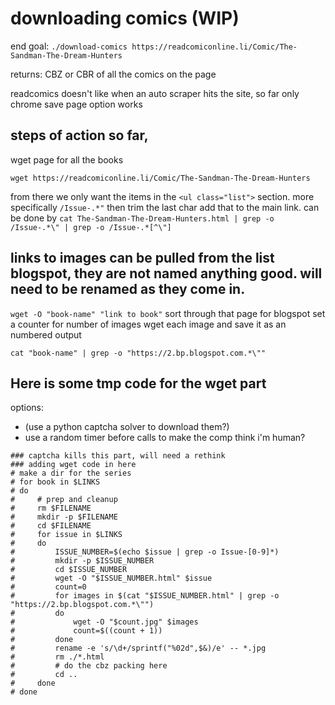 # downloading comics (WIP)

end goal: 
`./download-comics https://readcomiconline.li/Comic/The-Sandman-The-Dream-Hunters`

returns:
CBZ or CBR of all the comics on the page 

readcomics doesn't like when an auto scraper hits the site, so far only chrome save page option works 


## steps of action so far, 
wget page for all the books 

`wget https://readcomiconline.li/Comic/The-Sandman-The-Dream-Hunters`

from there we only want the items in the `<ul class="list">` section. more specifically `/Issue-.*"` then trim the last char add that to the main link.
can be done by 
`cat The-Sandman-The-Dream-Hunters.html | grep -o /Issue-.*\" | grep -o /Issue-.*[^\"]`

## links to images can be pulled from the list blogspot, they are not named anything good. will need to be renamed as they come in.


`wget -O "book-name" "link to book"`
sort through that page for blogspot 
set a counter for number of images 
wget each image and save it as an numbered output 

`cat "book-name" | grep -o "https://2.bp.blogspot.com.*\""`

## Here is some tmp code for the wget part
options:
 - (use a python captcha solver to download them?)
 - use a random timer before calls to make the comp think i'm human? 

```
### captcha kills this part, will need a rethink 
### adding wget code in here
# make a dir for the series 
# for book in $LINKS
# do
#     # prep and cleanup 
#     rm $FILENAME
#     mkdir -p $FILENAME
#     cd $FILENAME
#     for issue in $LINKS
#     do
#         ISSUE_NUMBER=$(echo $issue | grep -o Issue-[0-9]*)
#         mkdir -p $ISSUE_NUMBER
#         cd $ISSUE_NUMBER
#         wget -O "$ISSUE_NUMBER.html" $issue
#         count=0
#         for images in $(cat "$ISSUE_NUMBER.html" | grep -o "https://2.bp.blogspot.com.*\"")
#         do
#             wget -O "$count.jpg" $images
#             count=$((count + 1))
#         done
#         rename -e 's/\d+/sprintf("%02d",$&)/e' -- *.jpg
#         rm ./*.html
#         # do the cbz packing here 
#         cd ..
#     done
# done
```


